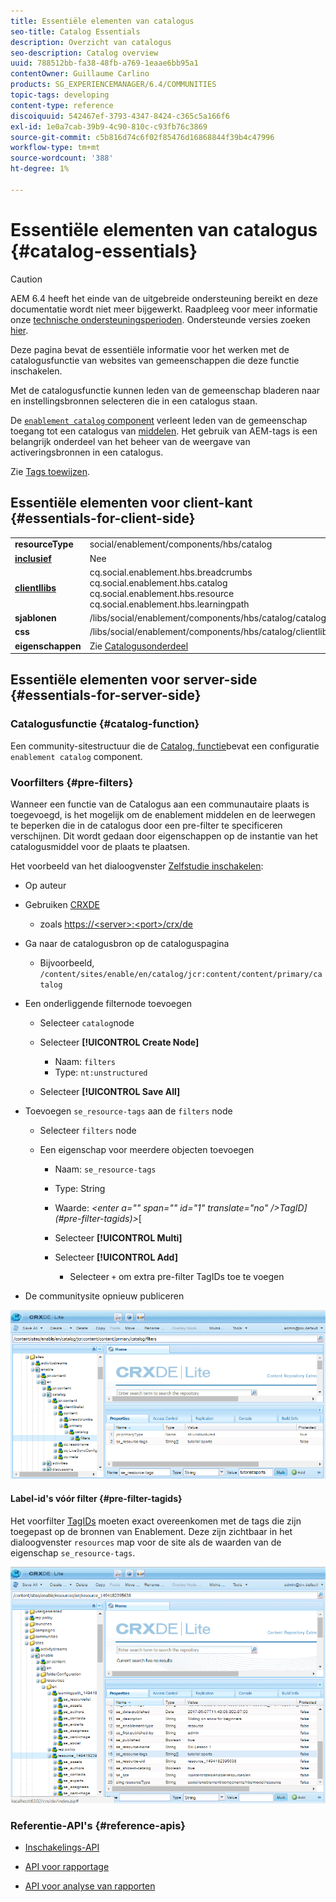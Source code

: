 ```yaml
---
title: Essentiële elementen van catalogus
seo-title: Catalog Essentials
description: Overzicht van catalogus
seo-description: Catalog overview
uuid: 788512bb-fa38-48fb-a769-1eaae6bb95a1
contentOwner: Guillaume Carlino
products: SG_EXPERIENCEMANAGER/6.4/COMMUNITIES
topic-tags: developing
content-type: reference
discoiquuid: 542467ef-3793-4347-8424-c365c5a166f6
exl-id: 1e0a7cab-39b9-4c90-810c-c93fb76c3869
source-git-commit: c5b816d74c6f02f85476d16868844f39b4c47996
workflow-type: tm+mt
source-wordcount: '388'
ht-degree: 1%

---
```


# Essentiële elementen van catalogus {#catalog-essentials}

>[!CAUTION]
>
>AEM 6.4 heeft het einde van de uitgebreide ondersteuning bereikt en deze documentatie wordt niet meer bijgewerkt. Raadpleeg voor meer informatie onze [technische ondersteuningsperioden](https://helpx.adobe.com/support/programs/eol-matrix.html). Ondersteunde versies zoeken [hier](https://experienceleague.adobe.com/docs/).

Deze pagina bevat de essentiële informatie voor het werken met de catalogusfunctie van websites van gemeenschappen die deze functie inschakelen.

Met de catalogusfunctie kunnen leden van de gemeenschap bladeren naar en instellingsbronnen selecteren die in een catalogus staan.

De [ `enablement catalog` component](catalog.md) verleent leden van de gemeenschap toegang tot een catalogus van [middelen](resources.md). Het gebruik van AEM-tags is een belangrijk onderdeel van het beheer van de weergave van activeringsbronnen in een catalogus.

Zie [Tags toewijzen](tag-resources.md).

## Essentiële elementen voor client-kant {#essentials-for-client-side}

<table> 
 <tbody> 
  <tr> 
   <td> <strong>resourceType</strong></td> 
   <td>social/enablement/components/hbs/catalog</td> 
  </tr> 
  <tr> 
   <td> <a href="scf.md#add-or-include-a-communities-component"><strong>inclusief</strong></a></td> 
   <td>Nee</td> 
  </tr> 
  <tr> 
   <td> <a href="clientlibs.md"><strong>clientllibs</strong></a></td> 
   <td>cq.social.enablement.hbs.breadcrumbs<br /> cq.social.enablement.hbs.catalog<br /> cq.social.enablement.hbs.resource<br /> cq.social.enablement.hbs.learningpath</td> 
  </tr> 
  <tr> 
   <td> <strong>sjablonen</strong></td> 
   <td> /libs/social/enablement/components/hbs/catalog/catalog.hbs<br /> </td> 
  </tr> 
  <tr> 
   <td> <strong>css</strong></td> 
   <td> /libs/social/enablement/components/hbs/catalog/clientlibs/catalog.css</td> 
  </tr> 
  <tr> 
   <td><strong> eigenschappen</strong></td> 
   <td>Zie <a href="catalog.md">Catalogusonderdeel</a></td> 
  </tr> 
 </tbody> 
</table>

## Essentiële elementen voor server-side {#essentials-for-server-side}

### Catalogusfunctie {#catalog-function}

Een community-sitestructuur die de [Catalog, functie](functions.md#catalog-function)bevat een configuratie `enablement catalog` component.

### Voorfilters {#pre-filters}

Wanneer een functie van de Catalogus aan een communautaire plaats is toegevoegd, is het mogelijk om de enablement middelen en de leerwegen te beperken die in de catalogus door een pre-filter te specificeren verschijnen. Dit wordt gedaan door eigenschappen op de instantie van het catalogusmiddel voor de plaats te plaatsen.

Het voorbeeld van het dialoogvenster [Zelfstudie inschakelen](getting-started-enablement.md):

* Op auteur
* Gebruiken [CRXDE](../../help/sites-developing/developing-with-crxde-lite.md)

   * zoals [https://&lt;server>:&lt;port>/crx/de](http://localhost:4502/crx/de)

* Ga naar de catalogusbron op de cataloguspagina

   * Bijvoorbeeld, `/content/sites/enable/en/catalog/jcr:content/content/primary/catalog`

* Een onderliggende filternode toevoegen

   * Selecteer `catalog`node
   * Selecteer **[!UICONTROL Create Node]**

      * Naam: `filters`
      * Type: `nt:unstructured`
   * Selecteer **[!UICONTROL Save All]**


* Toevoegen `se_resource-tags` aan de `filters` node

   * Selecteer `filters` node
   * Een eigenschap voor meerdere objecten toevoegen

      * Naam: `se_resource-tags`
      * Type: String
      * Waarde: *&lt;enter a=&quot;&quot; span=&quot;&quot; id=&quot;1&quot; translate=&quot;no&quot; />TagID](#pre-filter-tagids)>*[
      * Selecteer **[!UICONTROL Multi]**
      * Selecteer **[!UICONTROL Add]**

         * Selecteer `+` om extra pre-filter TagIDs toe te voegen

* De communitysite opnieuw publiceren

![chlimage_1-189](assets/chlimage_1-189.png)

#### Label-id&#39;s vóór filter {#pre-filter-tagids}

Het voorfilter [TagIDs](../../help/sites-developing/framework.md#tagid) moeten exact overeenkomen met de tags die zijn toegepast op de bronnen van Enablement. Deze zijn zichtbaar in het dialoogvenster `resources` map voor de site als de waarden van de eigenschap `se_resource-tags`.

![chlimage_1-190](assets/chlimage_1-190.png)

### Referentie-API&#39;s {#reference-apis}

* [Inschakelings-API](https://helpx.adobe.com/experience-manager/6-4/sites/developing/using/reference-materials/javadoc/com/adobe/cq/social/enablement/reporting/model/api/package-summary.html)

* [API voor rapportage](https://helpx.adobe.com/experience-manager/6-4/sites/developing/using/reference-materials/javadoc/com/adobe/cq/social/reporting/dv/api/package-summary.html)

* [API voor analyse van rapporten](https://helpx.adobe.com/experience-manager/6-4/sites/developing/using/reference-materials/javadoc/com/adobe/cq/social/reporting/dv/model/api/package-summary.html)

